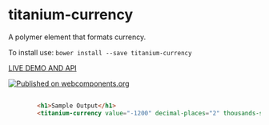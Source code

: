 # titanium-currency

A polymer element that formats currency.

To install use: `bower install --save titanium-currency`

[ LIVE DEMO AND API ](https://www.webcomponents.org/element/LssPolymerElements/titanium-currency)

[![Published on webcomponents.org](https://img.shields.io/badge/webcomponents.org-published-blue.svg)](https://www.webcomponents.org/element/LssPolymerElements/titanium-currency)

<!---
```
<custom-element-demo>
  <template>
    <script src="../webcomponentsjs/webcomponents-lite.js"></script>
    <link rel="import" href="titanium-currency.html">
    <div>
      <template is="dom-bind">
        <next-code-block></next-code-block>
      </template>
    </div>
  </template>
</custom-element-demo>
```
-->
```html
		
        <h1>Sample Output</h1>
		<titanium-currency value="-1200" decimal-places="2" thousands-separators accounting-format></titanium-currency>
        
```


